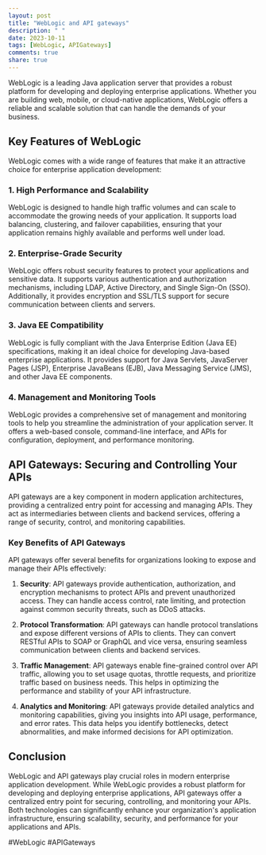 ```yaml
---
layout: post
title: "WebLogic and API gateways"
description: " "
date: 2023-10-11
tags: [WebLogic, APIGateways]
comments: true
share: true
---
```


WebLogic is a leading Java application server that provides a robust platform for developing and deploying enterprise applications. Whether you are building web, mobile, or cloud-native applications, WebLogic offers a reliable and scalable solution that can handle the demands of your business.

## Key Features of WebLogic

WebLogic comes with a wide range of features that make it an attractive choice for enterprise application development:

### 1. High Performance and Scalability

WebLogic is designed to handle high traffic volumes and can scale to accommodate the growing needs of your application. It supports load balancing, clustering, and failover capabilities, ensuring that your application remains highly available and performs well under load.

### 2. Enterprise-Grade Security

WebLogic offers robust security features to protect your applications and sensitive data. It supports various authentication and authorization mechanisms, including LDAP, Active Directory, and Single Sign-On (SSO). Additionally, it provides encryption and SSL/TLS support for secure communication between clients and servers.

### 3. Java EE Compatibility

WebLogic is fully compliant with the Java Enterprise Edition (Java EE) specifications, making it an ideal choice for developing Java-based enterprise applications. It provides support for Java Servlets, JavaServer Pages (JSP), Enterprise JavaBeans (EJB), Java Messaging Service (JMS), and other Java EE components.

### 4. Management and Monitoring Tools

WebLogic provides a comprehensive set of management and monitoring tools to help you streamline the administration of your application server. It offers a web-based console, command-line interface, and APIs for configuration, deployment, and performance monitoring.

## API Gateways: Securing and Controlling Your APIs

API gateways are a key component in modern application architectures, providing a centralized entry point for accessing and managing APIs. They act as intermediaries between clients and backend services, offering a range of security, control, and monitoring capabilities.

### Key Benefits of API Gateways

API gateways offer several benefits for organizations looking to expose and manage their APIs effectively:

1. **Security**: API gateways provide authentication, authorization, and encryption mechanisms to protect APIs and prevent unauthorized access. They can handle access control, rate limiting, and protection against common security threats, such as DDoS attacks.

2. **Protocol Transformation**: API gateways can handle protocol translations and expose different versions of APIs to clients. They can convert RESTful APIs to SOAP or GraphQL and vice versa, ensuring seamless communication between clients and backend services.

3. **Traffic Management**: API gateways enable fine-grained control over API traffic, allowing you to set usage quotas, throttle requests, and prioritize traffic based on business needs. This helps in optimizing the performance and stability of your API infrastructure.

4. **Analytics and Monitoring**: API gateways provide detailed analytics and monitoring capabilities, giving you insights into API usage, performance, and error rates. This data helps you identify bottlenecks, detect abnormalities, and make informed decisions for API optimization.

## Conclusion

WebLogic and API gateways play crucial roles in modern enterprise application development. While WebLogic provides a robust platform for developing and deploying enterprise applications, API gateways offer a centralized entry point for securing, controlling, and monitoring your APIs. Both technologies can significantly enhance your organization's application infrastructure, ensuring scalability, security, and performance for your applications and APIs.

#WebLogic #APIGateways